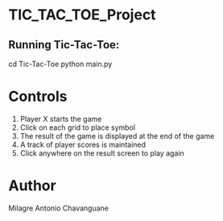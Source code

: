 # TIC_TAC_TOE_Project
## Running Tic-Tac-Toe:
cd Tic-Tac-Toe
python main.py

# Controls
1. Player X starts the game
2. Click on each grid to place symbol
3. The result of the game is displayed at the end of the game
4. A track of player scores is maintained
5. Click anywhere on the result screen to play again

# Author
Milagre Antonio Chavanguane
